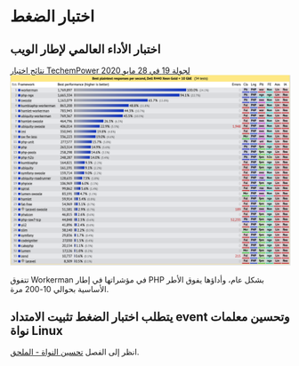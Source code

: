 # اختبار الضغط

## اختبار الأداء العالمي لإطار الويب
[نتائج اختبار TechemPower لجولة 19 في 28 مايو 2020](https://www.techempower.com/benchmarks/#section=data-r19&hw=ph&test=plaintext&l=zik073-1r)
![](../images/screenshot_1591597887795.png)

تتفوق Workerman في مؤشراتها في إطار PHP بشكل عام، وأداؤها يفوق الأطر الأساسية بحوالي 10-200 مرة.

## يتطلب اختبار الضغط تثبيت الامتداد event وتحسين معلمات نواة Linux
انظر إلى الفصل [تحسين النواة - الملحق](kernel-optimization.md).
